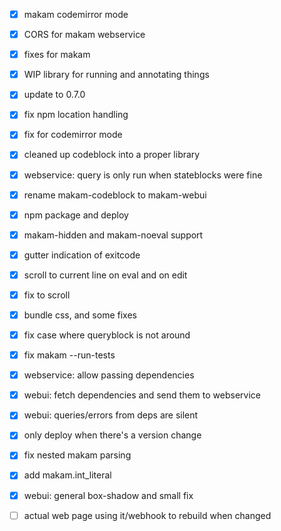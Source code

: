 - [x] makam codemirror mode
- [x] CORS for makam webservice
- [x] fixes for makam
- [x] WIP library for running and annotating things
- [x] update to 0.7.0
- [x] fix npm location handling
- [x] fix for codemirror mode
- [x] cleaned up codeblock into a proper library
- [x] webservice: query is only run when stateblocks were fine
- [x] rename makam-codeblock to makam-webui
- [x] npm package and deploy
- [x] makam-hidden and makam-noeval support
- [x] gutter indication of exitcode
- [x] scroll to current line on eval and on edit
- [x] fix to scroll
- [x] bundle css, and some fixes
- [x] fix case where queryblock is not around
- [x] fix makam --run-tests
- [x] webservice: allow passing dependencies
- [x] webui: fetch dependencies and send them to webservice
- [x] webui: queries/errors from deps are silent
- [x] only deploy when there's a version change
- [x] fix nested makam parsing
- [x] add makam.int_literal
- [x] webui: general box-shadow and small fix
- [ ] actual web page using it/webhook to rebuild when changed

